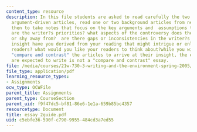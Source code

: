 ```yaml
---
content_type: resource
description: In this file students are asked to read carefully the two (or three)
  argument-driven articles, read one or two background articles from news sources
  then to take notes that focus on the key arguments and  assumptions that is what
  are the writer?s priorities? what aspects of the controversy does the writer overlook
  or shy away from?  are there gaps or inconsistencies in the writer?s argument?what
  insight have you derived from your reading that might intrigue or enlighten your
  readers? what would you like your readers to think about?while you will inevitably
  "compare and contrast" the articles to arrive at their insight, the essay that students
  are expected to write is not a "compare and contrast" essay.
file: /media/courses/21w-730-3-writing-and-the-environment-spring-2005/c5ebfe36590fc7909955484cd3a7ed55_essay_2guide.pdf
file_type: application/pdf
learning_resource_types:
- Assignments
ocw_type: OCWFile
parent_title: Assignments
parent_type: CourseSection
parent_uid: f9f47dc5-bf81-86e6-1e1a-659b85bc4357
resourcetype: Document
title: essay_2guide.pdf
uid: c5ebfe36-590f-c790-9955-484cd3a7ed55
---
```

